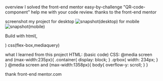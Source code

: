 overview
I solved the front-end mentor easy-by-challenge "QR-code-component" help me with your code review. thanks to the front-end mentor

screenshot my project
for desktop
![snapshot(desktop)](https://user-images.githubusercontent.com/125855982/221754189-45750510-8f71-4c7c-947f-e96f33cb39ef.PNG)
for mobile
![snapshot(mobile)](https://user-images.githubusercontent.com/125855982/221754313-379d0c6d-6222-41ff-81e2-9fe669105e9c.PNG)

Build with 
html(<a>,<div>)
css(flex-box,mediaquery)
  
what I learned from this project
  HTML:
  (basic code)
 CSS:
  @media screen and  (max-width:235px){
    .container{
        display: block;
    }
    .qrbox{
        width: 234px;
    }
}
@media screen and  (max-width:1358px){
    body{
         overflow-y: scroll;
    }
}
  
  thank front-end mentor.com
  
